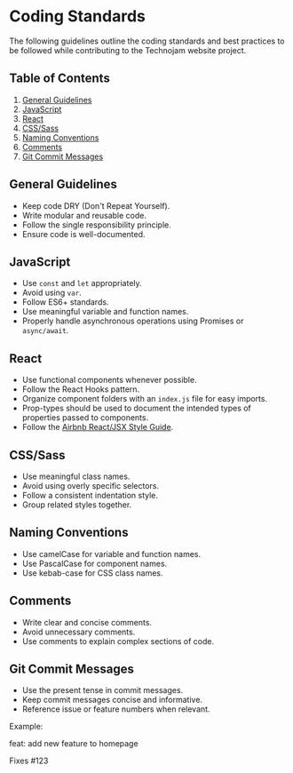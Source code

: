 # Coding Standards

The following guidelines outline the coding standards and best practices to be followed while contributing to the Technojam website project.

## Table of Contents

1. [General Guidelines](#general-guidelines)
2. [JavaScript](#javascript)
3. [React](#react)
4. [CSS/Sass](#css-sass)
5. [Naming Conventions](#naming-conventions)
6. [Comments](#comments)
7. [Git Commit Messages](#git-commit-messages)

## General Guidelines <a name="general-guidelines"></a>

- Keep code DRY (Don't Repeat Yourself).
- Write modular and reusable code.
- Follow the single responsibility principle.
- Ensure code is well-documented.

## JavaScript <a name="javascript"></a>

- Use `const` and `let` appropriately.
- Avoid using `var`.
- Follow ES6+ standards.
- Use meaningful variable and function names.
- Properly handle asynchronous operations using Promises or `async/await`.

## React <a name="react"></a>

- Use functional components whenever possible.
- Follow the React Hooks pattern.
- Organize component folders with an `index.js` file for easy imports.
- Prop-types should be used to document the intended types of properties passed to components.
- Follow the [Airbnb React/JSX Style Guide](https://github.com/airbnb/javascript/tree/master/react).

## CSS/Sass <a name="css-sass"></a>

- Use meaningful class names.
- Avoid using overly specific selectors.
- Follow a consistent indentation style.
- Group related styles together.

## Naming Conventions <a name="naming-conventions"></a>

- Use camelCase for variable and function names.
- Use PascalCase for component names.
- Use kebab-case for CSS class names.

## Comments <a name="comments"></a>

- Write clear and concise comments.
- Avoid unnecessary comments.
- Use comments to explain complex sections of code.

## Git Commit Messages <a name="git-commit-messages"></a>

- Use the present tense in commit messages.
- Keep commit messages concise and informative.
- Reference issue or feature numbers when relevant.

Example:

feat: add new feature to homepage

Fixes #123